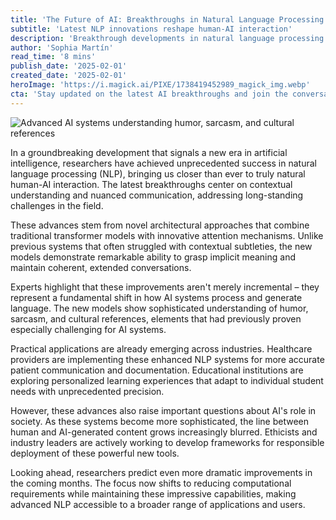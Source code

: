 ```yaml
---
title: 'The Future of AI: Breakthroughs in Natural Language Processing'
subtitle: 'Latest NLP innovations reshape human-AI interaction'
description: 'Breakthrough developments in natural language processing are transforming AI capabilities, enabling more natural human-AI interaction and opening new possibilities across industries. These advances represent a fundamental shift in how AI systems process and generate language.'
author: 'Sophia Martín'
read_time: '8 mins'
publish_date: '2025-02-01'
created_date: '2025-02-01'
heroImage: 'https://i.magick.ai/PIXE/1738419452989_magick_img.webp'
cta: 'Stay updated on the latest AI breakthroughs and join the conversation about the future of technology. Follow us on LinkedIn at [Magick AI](https://www.linkedin.com/company/magick-ai) for exclusive insights and updates!'
---
```


![Advanced AI systems understanding humor, sarcasm, and cultural references](https://i.magick.ai/PIXE/1738419452993_magick_img.webp)

In a groundbreaking development that signals a new era in artificial intelligence, researchers have achieved unprecedented success in natural language processing (NLP), bringing us closer than ever to truly natural human-AI interaction. The latest breakthroughs center on contextual understanding and nuanced communication, addressing long-standing challenges in the field.

These advances stem from novel architectural approaches that combine traditional transformer models with innovative attention mechanisms. Unlike previous systems that often struggled with contextual subtleties, the new models demonstrate remarkable ability to grasp implicit meaning and maintain coherent, extended conversations.

Experts highlight that these improvements aren't merely incremental – they represent a fundamental shift in how AI systems process and generate language. The new models show sophisticated understanding of humor, sarcasm, and cultural references, elements that had previously proven especially challenging for AI systems.

Practical applications are already emerging across industries. Healthcare providers are implementing these enhanced NLP systems for more accurate patient communication and documentation. Educational institutions are exploring personalized learning experiences that adapt to individual student needs with unprecedented precision.

However, these advances also raise important questions about AI's role in society. As these systems become more sophisticated, the line between human and AI-generated content grows increasingly blurred. Ethicists and industry leaders are actively working to develop frameworks for responsible deployment of these powerful new tools.

Looking ahead, researchers predict even more dramatic improvements in the coming months. The focus now shifts to reducing computational requirements while maintaining these impressive capabilities, making advanced NLP accessible to a broader range of applications and users.